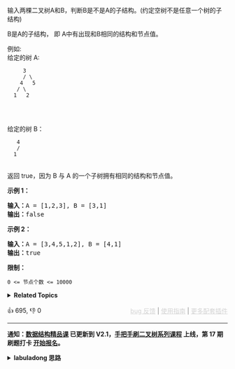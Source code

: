 <p>输入两棵二叉树A和B，判断B是不是A的子结构。(约定空树不是任意一个树的子结构)</p>

<p>B是A的子结构， 即 A中有出现和B相同的结构和节点值。</p>

<p>例如:<br> 给定的树 A:</br></p>

<p><code>&nbsp; &nbsp; &nbsp;3<br> &nbsp; &nbsp; / \<br> &nbsp; &nbsp;4 &nbsp; 5<br> &nbsp; / \<br> &nbsp;1 &nbsp; 2</br></br></br></br></code><br> 给定的树 B：</br></p>

<p><code>&nbsp; &nbsp;4&nbsp;<br> &nbsp; /<br> &nbsp;1</br></br></code><br> 返回 true，因为 B 与 A 的一个子树拥有相同的结构和节点值。</br></p>

<p><strong>示例 1：</strong></p>

<pre><strong>输入：</strong>A = [1,2,3], B = [3,1]
<strong>输出：</strong>false
</pre>

<p><strong>示例 2：</strong></p>

<pre><strong>输入：</strong>A = [3,4,5,1,2], B = [4,1]
<strong>输出：</strong>true</pre>

<p><strong>限制：</strong></p>

<p><code>0 &lt;= 节点个数 &lt;= 10000</code></p>

<details><summary><strong>Related Topics</strong></summary>树 | 深度优先搜索 | 二叉树</details><br>

<div>👍 695, 👎 0<span style='float: right;'><span style='color: gray;'><a href='https://github.com/labuladong/fucking-algorithm/discussions/939' target='_blank' style='color: lightgray;text-decoration: underline;'>bug 反馈</a> | <a href='https://mp.weixin.qq.com/s/NF8mmVyXVfC1ehdMOsO7Cw' target='_blank' style='color: lightgray;text-decoration: underline;'>使用指南</a> | <a href='https://labuladong.github.io/algo/images/others/%E5%85%A8%E5%AE%B6%E6%A1%B6.jpg' target='_blank' style='color: lightgray;text-decoration: underline;'>更多配套插件</a></span></span></div>

<div id="labuladong"><hr>

**通知：[数据结构精品课](https://aep.h5.xeknow.com/s/1XJHEO) 已更新到 V2.1，[手把手刷二叉树系列课程](https://aep.xet.tech/s/3YGcq3) 上线，第 17 期刷题打卡 [开始报名](https://aep.xet.tech/s/2jPp5X)。**

<details><summary><strong>labuladong 思路</strong></summary>

## 基本思路

前文 [手把手刷二叉树总结篇](https://appktavsiei5995.pc.xiaoe-tech.com/detail/i_63a84ecde4b030cacaff6731/1) 说过二叉树的递归分为「遍历」和「分解问题」两种思维模式，这道题需要同时用到两种思维模式。

想要彻底搞懂这道题，需要你看一下 [东哥手把手带你刷二叉树（纲领篇）](https://appktavsiei5995.pc.xiaoe-tech.com/detail/i_63a84ecde4b030cacaff6731/1) 和 [东哥手把手带你刷二叉树（思维篇）](https://appktavsiei5995.pc.xiaoe-tech.com/detail/i_63a84de7e4b030cacaff66fa/1)。

解法中 `isSubStructure` 函数是遍历函数，遍历树 `A` 的所有节点，对 `A` 的所有节点做什么事呢？就是以 `A` 上的每个节点作为根节点，试图匹配树 `B`，也就是 `compareTree` 函数。

**标签：后序遍历**

## 解法代码

```java
class Solution {
    String target;
    boolean found = false;

    // 这个函数用「遍历」的思维模式理解，遍历二叉树 A 的所有节点
    public boolean isSubStructure(TreeNode A, TreeNode B) {
        if (A == null || B == null) {
            return false;
        }
        // 对于树 A 中的一个节点：
        // 1. 如果 A.val == B.val，则 A 可以作为根节点尝试去匹配树 B
        if (A.val == B.val && compareTree(A, B)) {
            return true;
        }
        // 2. 如果 A.val != B.val，就不要去匹配树 B 了
        return isSubStructure(A.left, B) || isSubStructure(A.right, B);
    }

    // 这个函数用「分解问题」的思路理解
    // 定义：输入两个根节点，返回从 rootA 开始是否可以完全匹配 rootB 树上的所有节点
    boolean compareTree(TreeNode rootA, TreeNode rootB) {
        // base case
        if (rootB == null) {
            return true;
        }
        if (rootB != null && rootA == null) {
            return false;
        }
        if (rootA.val != rootB.val) {
            return false;
        }

        // rootA 的值和 rootB 的值匹配完成，去匹配子树的节点
        return compareTree(rootA.left, rootB.left) && compareTree(rootA.right, rootB.right);
    }
}
```

</details>
</div>





